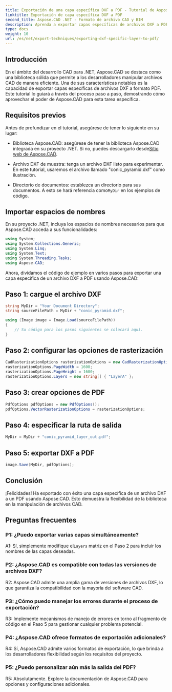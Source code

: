 ```yaml
---
title: Exportación de una capa específica DXF a PDF - Tutorial de Aspose.CAD
linktitle: Exportación de capa específica DXF a PDF
second_title: Aspose.CAD .NET - Formato de archivo CAD y BIM
description: Aprenda a exportar capas específicas de archivos DXF a PDF usando Aspose.CAD para .NET. Siga esta guía paso a paso para una integración perfecta.
type: docs
weight: 10
url: /es/net/export-techniques/exporting-dxf-specific-layer-to-pdf/
---
```

## Introducción

En el ámbito del desarrollo CAD para .NET, Aspose.CAD se destaca como una biblioteca sólida que permite a los desarrolladores manipular archivos CAD de manera eficiente. Una de sus características notables es la capacidad de exportar capas específicas de archivos DXF a formato PDF. Este tutorial lo guiará a través del proceso paso a paso, demostrando cómo aprovechar el poder de Aspose.CAD para esta tarea específica.

## Requisitos previos

Antes de profundizar en el tutorial, asegúrese de tener lo siguiente en su lugar:

-  Biblioteca Aspose.CAD: asegúrese de tener la biblioteca Aspose.CAD integrada en su proyecto .NET. Si no, puedes descargarlo desde[Sitio web de Aspose.CAD](https://releases.aspose.com/cad/net/).

- Archivo DXF de muestra: tenga un archivo DXF listo para experimentar. En este tutorial, usaremos el archivo llamado "conic_pyramid.dxf" como ilustración.

-  Directorio de documentos: establezca un directorio para sus documentos. A esto se hará referencia como`MyDir` en los ejemplos de código.

## Importar espacios de nombres

En su proyecto .NET, incluya los espacios de nombres necesarios para que Aspose.CAD acceda a sus funcionalidades:

```csharp
using System;
using System.Collections.Generic;
using System.Linq;
using System.Text;
using System.Threading.Tasks;
using Aspose.CAD;
```

Ahora, dividamos el código de ejemplo en varios pasos para exportar una capa específica de un archivo DXF a PDF usando Aspose.CAD:

## Paso 1: cargue el archivo DXF

```csharp
string MyDir = "Your Document Directory";
string sourceFilePath = MyDir + "conic_pyramid.dxf";

using (Image image = Image.Load(sourceFilePath))
{
    // Su código para los pasos siguientes se colocará aquí.
}
```

## Paso 2: configurar las opciones de rasterización

```csharp
CadRasterizationOptions rasterizationOptions = new CadRasterizationOptions();
rasterizationOptions.PageWidth = 1600;
rasterizationOptions.PageHeight = 1600;
rasterizationOptions.Layers = new string[] { "LayerA" };
```

## Paso 3: crear opciones de PDF

```csharp
PdfOptions pdfOptions = new PdfOptions();
pdfOptions.VectorRasterizationOptions = rasterizationOptions;
```

## Paso 4: especificar la ruta de salida

```csharp
MyDir = MyDir + "conic_pyramid_layer_out.pdf";
```

## Paso 5: exportar DXF a PDF

```csharp
image.Save(MyDir, pdfOptions);
```

## Conclusión

¡Felicidades! Ha exportado con éxito una capa específica de un archivo DXF a un PDF usando Aspose.CAD. Esto demuestra la flexibilidad de la biblioteca en la manipulación de archivos CAD.

## Preguntas frecuentes

### P1: ¿Puedo exportar varias capas simultáneamente?

 A1: Sí, simplemente modifique el`Layers` matriz en el Paso 2 para incluir los nombres de las capas deseadas.

### P2: ¿Aspose.CAD es compatible con todas las versiones de archivos DXF?

R2: Aspose.CAD admite una amplia gama de versiones de archivos DXF, lo que garantiza la compatibilidad con la mayoría del software CAD.

### P3: ¿Cómo puedo manejar los errores durante el proceso de exportación?

R3: Implemente mecanismos de manejo de errores en torno al fragmento de código en el Paso 5 para gestionar cualquier problema potencial.

### P4: ¿Aspose.CAD ofrece formatos de exportación adicionales?

R4: Sí, Aspose.CAD admite varios formatos de exportación, lo que brinda a los desarrolladores flexibilidad según los requisitos del proyecto.

### P5: ¿Puedo personalizar aún más la salida del PDF?

R5: Absolutamente. Explore la documentación de Aspose.CAD para opciones y configuraciones adicionales.
